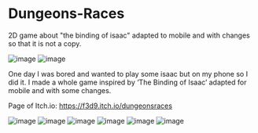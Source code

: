 # Dungeons-Races

2D game about "the binding of isaac" adapted to mobile and with changes so that it is not a copy. 

![image](https://github.com/user-attachments/assets/14d10531-ffea-4035-93f1-5ae8d4bd2fb8)
![image](https://github.com/user-attachments/assets/dc7fa177-b573-415b-90f7-445266f03e8f)

One day I was bored and wanted to play some isaac but on my phone so I did it. I made a whole game inspired by ‘The Binding of Isaac’ adapted for mobile and with some changes.

Page of Itch.io: https://f3d9.itch.io/dungeonsraces

![image](https://github.com/user-attachments/assets/c9022e0d-b184-469b-95fa-50f390e5fd49)
![image](https://github.com/user-attachments/assets/c027fa50-f6bf-4ca7-a3f2-b35189284414)
![image](https://github.com/user-attachments/assets/e65bb45c-5499-4efa-b77d-1cf8312f719b)
![image](https://github.com/user-attachments/assets/5eb0e324-dbe1-4373-855c-f2e58fa56e2f)
![image](https://github.com/user-attachments/assets/f867885e-c82a-4643-93b2-ba79ef4fd0b9)
![image](https://github.com/user-attachments/assets/2e77cd2b-79e3-415c-9d09-c94728f81de3)



